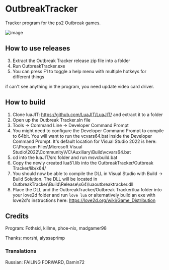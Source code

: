 # OutbreakTracker
Tracker program for the ps2 Outbreak games.

![image](https://github.com/madgamer98/OutbreakTracker/assets/20719536/0d36d1f3-9e2f-403a-a3b1-a69766fe4ce9)


## How to use releases

3. Extract the Outbreak Tracker release zip file into a folder
4. Run OutbreakTracker.exe
5. You can press F1 to toggle a help menu with multiple hotkeys for different things




if can't see anything in the program, you need update video card driver.

## How to build
1. Clone luaJIT: https://github.com/LuaJIT/LuaJIT/ and extract it to a folder
2. Open up the Outbreak Tracker.sln file
3. Tools -> Command Line -> Developer Command Prompt
4. You might need to configure the Developer Command Prompt to compile to 64bit. You will want to run the vcvars64.bat inside the Developer Command Prompt. It's default location for Visual Studio 2022 is here: C:\Program Files\Microsoft Visual Studio\2022\Community\VC\Auxiliary\Build\vcvars64.bat
6. cd into the luaJIT/src folder and run msvcbuild.bat
7. Copy the newly created lua51.lib into the OutbreakTracker/Outbreak Tracker/lib/x64/
8. You should now be able to compile the DLL in Visual Studio with Build -> Build Solution. The DLL will be located in OutbreakTracker\Build\Release\x64\luaoutbreaktracker.dll
9. Place the DLL and the OutbreakTracker/Outbreak Tracker/lua folder into your love2d folder and run `love lua` or alternatively build an exe with love2d's instructions here: https://love2d.org/wiki/Game_Distribution

## Credits
Program: Fothsid, killme, phoe-nix, madgamer98

Thanks: morshi, alyssaprimp

### Translations
Russian: FAILING FORWARD, Damin72
